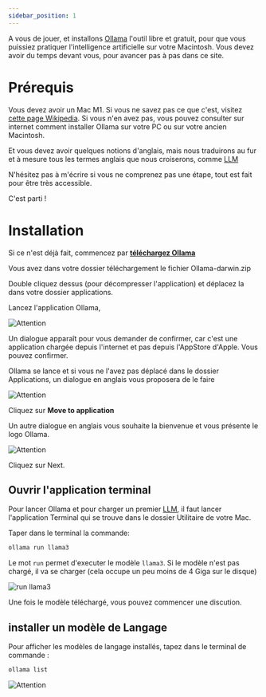 ```yaml
---
sidebar_position: 1
---
```

A vous de jouer, et installons [Ollama](https://ollama.ai) l'outil libre et gratuit, pour que vous puissiez pratiquer l'intelligence artificielle sur votre Macintosh. Vous devez avoir du temps devant vous, pour avancer pas à pas dans ce site.

# Prérequis

Vous devez avoir un Mac M1. Si vous ne savez pas ce que c'est, visitez [cette page Wikipedia](https://fr.wikipedia.org/wiki/Apple_M1). Si vous n'en avez pas, vous pouvez consulter sur internet comment installer Ollama sur votre PC ou sur votre ancien Macintosh.

Et vous devez avoir quelques notions d'anglais, mais nous traduirons au fur et à mesure tous les termes anglais que nous croiserons, comme [LLM](/docs/learn/lectures/glossaire#LLM)

N'hésitez pas à m'écrire si vous ne comprenez pas une étape, tout est fait pour être très accessible.

C'est parti !

# Installation

Si ce n'est déjà fait, commencez par **[téléchargez Ollama](https://ollama.ai/download)**

Vous avez dans votre dossier téléchargement le fichier Ollama-darwin.zip

Double cliquez dessus (pour décompresser l'application) et déplacez la dans votre dossier applications.

Lancez l'application Ollama,

![Attention](/img/warning.png)


Un dialogue apparaît pour vous demander de confirmer, car c'est une application chargée depuis l'internet et pas depuis l'AppStore d'Apple. Vous pouvez confirmer.

Ollama se lance et si vous ne l'avez pas déplacé dans le dossier Applications, un dialogue en anglais vous proposera de le faire

![Attention](/img/move.png)

Cliquez sur **Move to application**

Un autre dialogue en anglais vous souhaite la bienvenue et vous présente le logo Ollama.

![Attention](/img/next.png)

Cliquez sur Next.

## Ouvrir l'application terminal

Pour lancer Ollama et pour charger un premier [LLM](/docs/learn/lectures/glossaire#LLM), il faut lancer l'application Terminal qui se trouve dans le dossier Utilitaire de votre Mac.

Taper dans le terminal la commande:

```bash
ollama run llama3
```

Le mot `run` permet d'executer le modèle `llama3`. Si le modèle n'est pas chargé, il va se charger (cela occupe un peu moins de 4 Giga sur le disque)

![run llama3](/img/llama3.png)

Une fois le modèle téléchargé, vous pouvez commencer une discution.

## installer un modèle de Langage

Pour afficher les modèles de langage installés, tapez dans le terminal de commande :

```bash
ollama list
```

![Attention](/img/list.png)
